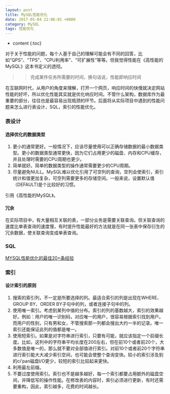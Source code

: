 ```yaml
---
layout: post
title: MySQL性能优化
date: 2017-05-04 22:06:01 +8000
category: MySQL
tags: 性能优化
---
```


* content
{:toc}

对于关于性能的问题，每个人基于自己的理解可能会有不同的回答，比如“QPS”、"TPS"、“CPU利用率”、“可扩展性”等等。但我觉得性能在《高性能的MySQL》这本书定义的透彻。

>> 完成某件任务所需要的时间，换句话说，性能即响应时间

在互联网时代，从用户的角度来理解，打开一个网页，响应时间的快慢就决定网站性能的好坏，所以优化性能其实就是优化响应时间。不管什么架构，数据库作为最重要的部分，往往也是最容易出现瓶颈的环节。后面将从实际项目中遇到的性能问题来怎么进行表设计，SQL，索引的性能优化。

### 表设计

#### 选择优化的数据类型

1. 更小的通常更好。一般情况下，应该尽量使用可以正确存储数据的最小数据类型。更小的数据类型通常更快，因为它们占用更少的磁盘、内存和CPU缓存，并且处理时需要的CPU周期也更少。
2. 简单就好。简单的数据类型的操作通常需要更少的CPU周期。
3. 尽量避免NULL。MySQL难以优化引用了可空列的查询，空列会使索引，索引统计和值更加复杂，可空列需要更多的存储空间。一般来说，设置默认值（DEFAULT)是个比较好的习惯。

引用《高性能的MySQL》。

#### 冗余

在实际项目中，有大量相互关联的表，一部分业务是需要关联查询。但关联查询的速度比单表查询的速度慢，有时提升性能最好的方法就是在同一张表中保存衍生的冗余数据，使关联查询变成单表查询。

### SQL

[MYSQL性能优化的最佳20+条经验](http://coolshell.cn/articles/1846.html)

### 索引

#### 设计索引的原则

1. 搜索的索引列，不一定是所要选择的列。最适合索引的列是出现在WHERE、GROUP BY、ORDER BY子句中的列，或者连接子句中的列。
2. 使用唯一索引。考虑到某列中值的分布。索引的列的基数越大，索引的效果越好。例如：用户的唯一识别码，对应唯一的用户，很容易根据索引找到用户。而用户的性别，只有男和女，不管搜索那一列都会搜出大约一半的记录。唯一索引还能保证此列的值都是唯一。
3. 使用短索引。如果是对字符串进行索引，只要有可能，就应该指定一个前缀长度。比如，这列中的字符串平均长度在200左右，但在前10个或者前20个，大多数值是唯一的，那么就不要对全部值进行索引。对前10个或者前20个字符串进行索引能大大减少索引空间，也可能会使整个查询变快。较小的索引涉及到的ci'pan磁盘I/O更少，较短的索引比较起来更快。
4. 利用最左前缀。
5. 不要过度使用索引。索引也不是越多越好，每一个索引都要占用额外的磁盘空间，并降低写的操作性能。在修改表的内容时，索引必须进行更新，有时还需要重构，因此，索引越多，花费的时间越长。


